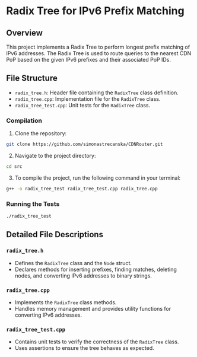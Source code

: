 # Radix Tree for IPv6 Prefix Matching

## Overview

This project implements a Radix Tree to perform longest prefix matching of IPv6 addresses. The Radix Tree is used to route queries to the nearest CDN PoP based on the given IPv6 prefixes and their associated PoP IDs.

## File Structure

- `radix_tree.h`: Header file containing the `RadixTree` class definition.
- `radix_tree.cpp`: Implementation file for the `RadixTree` class.
- `radix_tree_test.cpp`: Unit tests for the `RadixTree` class.

### Compilation

1. Clone the repository:
```sh
git clone https://github.com/simonastrecanska/CDNRouter.git
```

2. Navigate to the project directory:
```sh
cd src
```

3. To compile the project, run the following command in your terminal:

```sh
g++ -o radix_tree_test radix_tree_test.cpp radix_tree.cpp
```

### Running the Tests

```sh
./radix_tree_test
```

## Detailed File Descriptions

### `radix_tree.h`

- Defines the `RadixTree` class and the `Node` struct.
- Declares methods for inserting prefixes, finding matches, deleting nodes, and converting IPv6 addresses to binary strings.

### `radix_tree.cpp`

- Implements the `RadixTree` class methods.
- Handles memory management and provides utility functions for converting IPv6 addresses.

### `radix_tree_test.cpp`

- Contains unit tests to verify the correctness of the `RadixTree` class.
- Uses assertions to ensure the tree behaves as expected.
